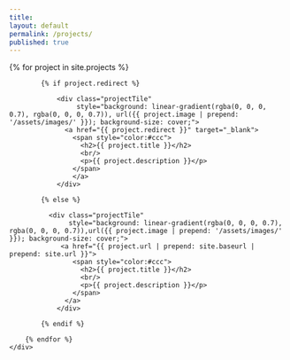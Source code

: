 ```yaml
---
title:
layout: default
permalink: /projects/
published: true
---
```


<div class="ProjectContainer">
    <div class="gallery">
        {% for project in site.projects %}

            {% if project.redirect %}

                <div class="projectTile"
                     style="background: linear-gradient(rgba(0, 0, 0, 0.7), rgba(0, 0, 0, 0.7)), url({{ project.image | prepend: '/assets/images/' }}); background-size: cover;">
                  <a href="{{ project.redirect }}" target="_blank">
                    <span style="color:#ccc">
                      <h2>{{ project.title }}</h2>
                      <br/>
                      <p>{{ project.description }}</p>
                    </span>
                    </a>
                </div>

            {% else %}

              <div class="projectTile"
                   style="background: linear-gradient(rgba(0, 0, 0, 0.7), rgba(0, 0, 0, 0.7)),url({{ project.image | prepend: '/assets/images/' }}); background-size: cover;">
                 <a href="{{ project.url | prepend: site.baseurl | prepend: site.url }}">
                    <span style="color:#ccc">
                      <h2>{{ project.title }}</h2>
                      <br/>
                      <p>{{ project.description }}</p>
                    </span>
                  </a>
                </div>

            {% endif %}

        {% endfor %}
    </div>
</div>
